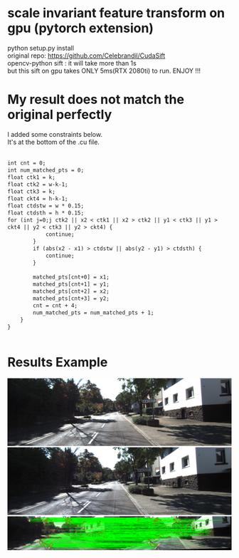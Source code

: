 # scale invariant feature transform on gpu (pytorch extension)
python setup.py install<br/>
original repo: https://github.com/Celebrandil/CudaSift<br/>
opencv-python sift : it will take more than 1s<br/>
but this sift on gpu takes ONLY 5ms(RTX 2080ti) to run. ENJOY !!!<br/>

# My result does not match the original perfectly<br/>
I added some constraints below.<br/>
It's at the bottom of the .cu file.<br/>

<pre>
<code>
int cnt = 0;
int num_matched_pts = 0;
float ctk1 = k;
float ctk2 = w-k-1;
float ctk3 = k;
float ckt4 = h-k-1;
float ctdstw = w * 0.15;
float ctdsth = h * 0.15;
for (int j=0;j<numPts;j++) { 
    if (sift1[j].match_error<5) {
        float x1 = sift1[j].xpos;
        float y1 = sift1[j].ypos;
        float x2 = sift1[j].match_xpos;
        float y2 = sift1[j].match_ypos;

        if (x1 < ctk1 || x1 > ctk2 || x2 < ctk1 || x2 > ctk2 || y1 < ctk3 || y1 > ckt4 || y2 < ctk3 || y2 > ckt4) {
            continue;
        }
        if (abs(x2 - x1) > ctdstw || abs(y2 - y1) > ctdsth) {
            continue;
        }

        matched_pts[cnt+0] = x1;
        matched_pts[cnt+1] = y1;
        matched_pts[cnt+2] = x2;
        matched_pts[cnt+3] = y2;
        cnt = cnt + 4;
        num_matched_pts = num_matched_pts + 1;
    }
}
</code>
</pre>

# Results Example
![left](https://github.com/sjg918/sift/blob/main/left.png?raw=true)
![right](https://github.com/sjg918/sift/blob/main/right.png?raw=true)
![result](https://github.com/sjg918/sift/blob/main/hi.png?raw=true)
